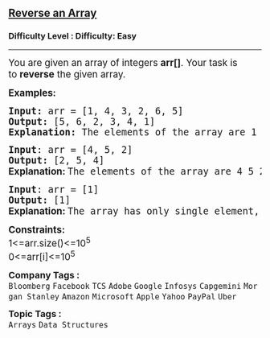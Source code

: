 <h2><a href="https://www.geeksforgeeks.org/problems/reverse-an-array/1">Reverse an Array</a></h2><h3>Difficulty Level : Difficulty: Easy</h3><hr><div class="problems_problem_content__Xm_eO" style="user-select: auto;"><p style="user-select: auto;"><span style="font-size: 14pt; user-select: auto;">You are given an array of integers&nbsp;<strong style="user-select: auto;">arr[]</strong>. Your task is to&nbsp;<strong style="user-select: auto;">reverse</strong> the given array.</span></p>
<p style="user-select: auto;"><span style="font-size: 14pt; user-select: auto;"><strong style="user-select: auto;">Examples:<br style="user-select: auto;"></strong></span></p>
<pre style="user-select: auto;"><span style="font-size: 14pt; user-select: auto;"><strong style="user-select: auto;">Input: </strong>arr = [1, 4, 3, 2, 6, 5]
<strong style="user-select: auto;">Output: </strong>[5, 6, 2, 3, 4, 1]</span><br style="user-select: auto;"><span style="font-size: 14pt; user-select: auto;"><strong style="user-select: auto;">Explanation: </strong>The elements of the array are 1 4 3 2 6 5. After reversing the array, the first element goes to the last position, the second element goes to the second last position and so on. Hence, the answer is 5 6 2 3 4 1.</span></pre>
<pre style="user-select: auto;"><span style="font-size: 14pt; user-select: auto;"><strong style="user-select: auto;">Input</strong>: arr = [4, 5, 2]
<strong style="user-select: auto;">Output: </strong>[2, 5, 4]</span><br style="user-select: auto;"><span style="font-size: 14pt; user-select: auto;"><strong style="font-family: -apple-system, BlinkMacSystemFont, &quot;Segoe UI&quot;, Roboto, Oxygen, Ubuntu, Cantarell, &quot;Open Sans&quot;, &quot;Helvetica Neue&quot;, sans-serif; user-select: auto;">Explanation: </strong>The elements of the array are 4 5 2. The reversed array will be 2 5 4.<br style="user-select: auto;"></span></pre>
<pre style="user-select: auto;"><span style="font-size: 14pt; user-select: auto;"><strong style="user-select: auto;">Input</strong>: arr = [1]
<strong style="user-select: auto;">Output: </strong>[1]</span><br style="user-select: auto;"><span style="font-size: 14pt; user-select: auto;"><strong style="font-family: -apple-system, BlinkMacSystemFont, &quot;Segoe UI&quot;, Roboto, Oxygen, Ubuntu, Cantarell, &quot;Open Sans&quot;, &quot;Helvetica Neue&quot;, sans-serif; user-select: auto;">Explanation: </strong>The array has only single element, hence the reversed array is same as the original.</span></pre>
<p style="user-select: auto;"><span style="font-size: 14pt; user-select: auto;"><strong style="user-select: auto;">Constraints:<br style="user-select: auto;"></strong>1&lt;=arr.size()&lt;=10<sup style="user-select: auto;">5</sup></span><br style="user-select: auto;"><span style="font-size: 14pt; user-select: auto;">0&lt;=arr[i]&lt;=10<sup style="user-select: auto;">5</sup></span></p></div><p><span style=font-size:18px><strong>Company Tags : </strong><br><code>Bloomberg</code>&nbsp;<code>Facebook</code>&nbsp;<code>TCS</code>&nbsp;<code>Adobe</code>&nbsp;<code>Google</code>&nbsp;<code>Infosys</code>&nbsp;<code>Capgemini</code>&nbsp;<code>Morgan Stanley</code>&nbsp;<code>Amazon</code>&nbsp;<code>Microsoft</code>&nbsp;<code>Apple</code>&nbsp;<code>Yahoo</code>&nbsp;<code>PayPal</code>&nbsp;<code>Uber</code>&nbsp;<br><p><span style=font-size:18px><strong>Topic Tags : </strong><br><code>Arrays</code>&nbsp;<code>Data Structures</code>&nbsp;